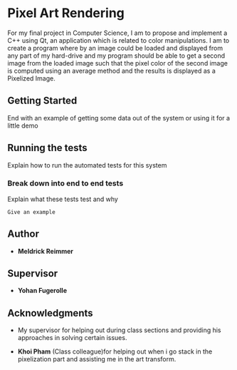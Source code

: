 # Pixel Art Rendering 

For my final project in Computer Science, I am to propose and implement a C++ using Qt, an application which is related to color manipulations. I am to create a program where by an image could be loaded and displayed from any part of my hard-drive and my program should be able to get a second image from the loaded image such that the pixel color of the second image is computed using an average method and the results is displayed as a Pixelized Image. 

## Getting Started





End with an example of getting some data out of the system or using it for a little demo

## Running the tests

Explain how to run the automated tests for this system

### Break down into end to end tests

Explain what these tests test and why

```
Give an example
```

## Author

* **Meldrick Reimmer**

## Supervisor
* **Yohan Fugerolle** 

## Acknowledgments
* My supervisor for helping out during class sections and providing his approaches in solving certain issues. 

* **Khoi Pham** (Class colleague)for helping out when i go stack in the pixelization part and assisting me in the art transform. 

